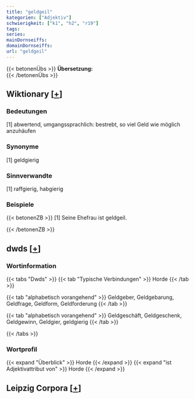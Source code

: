 ```yaml
---
title: "geldgeil"
kategorien: ["Adjektiv"]
schwierigkeit: ["k1", "h2", "r19"]
tags:
series:
mainDornseiffs:
domainDornseiffs:
url: "geldgeil"
---
```


{{< betonenÜbs >}}
**Übersetzung:**  
{{< /betonenÜbs >}}

## Wiktionary [[+](https://de.wiktionary.org/wiki/geldgeil)]

### Bedeutungen
[1] abwertend, umgangssprachlich: bestrebt, so viel Geld wie möglich anzuhäufen  

### Synonyme
[1] geldgierig  

### Sinnverwandte
[1] raffgierig, habgierig  

### Beispiele
{{< betonenZB >}}
[1] Seine Ehefrau ist geldgeil.  

{{< /betonenZB >}}


## dwds [[+](https://www.dwds.de/wb/geldgeil)]

### Wortinformation
{{< tabs "Dwds" >}}
{{< tab "Typische Verbindungen" >}}
Horde
{{< /tab >}}

{{< tab "alphabetisch vorangehend" >}}
Geldgeber, Geldgebarung, Geldfrage, Geldform, Geldforderung
{{< /tab >}}

{{< tab "alphabetisch vorangehend" >}}
Geldgeschäft, Geldgeschenk, Geldgewinn, Geldgier, geldgierig
{{< /tab >}}

{{< /tabs >}}

### Wortprofil
{{< expand "Überblick" >}} Horde {{< /expand >}}
{{< expand "ist Adjektivattribut von" >}} Horde {{< /expand >}}

## Leipzig Corpora [[+](https://corpora.uni-leipzig.de/en/res?word=geldgeil&corpusId=deu_newscrawl-public_2018)]


